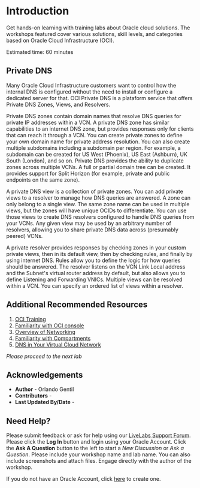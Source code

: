 # Introduction

Get hands-on learning with training labs about Oracle cloud solutions. The workshops featured cover various solutions, skill levels, and categories based on Oracle Cloud Infrastructure (OCI).

Estimated time: 60 minutes

## Private DNS

Many Oracle Cloud Infrastructure customers want to control how the internal DNS is configured without the need to install or configure a dedicated server for that. OCI Private DNS is a plataform service that offers Private DNS Zones, Views, and Resolvers.

Private DNS zones contain domain names that resolve DNS queries for private IP addresses within a VCN. A private DNS zone has similar capabilities to an internet DNS zone, but provides responses only for clients that can reach it through a VCN. You can create private zones to define your own domain name for private address resolution. You can also create multiple subdomains including a subdomain per region. For example, a subdomain can be created for US West (Phoenix), US East (Ashburn), UK South (London), and so on. Private DNS provides the ability to duplicate zones across multiple VCNs. A full or partial domain tree can be created. It provides support for Split Horizon (for example, private and public endpoints on the same zone).

A private DNS view is a collection of private zones. You can add private views to a resolver to manage how DNS queries are answered. A zone can only belong to a single view. The same zone name can be used in multiple views, but the zones will have unique OCIDs to differentiate. You can use those views to create DNS resolvers configured to handle DNS queries from your VCNs. Any given view may be used by an arbitrary number of resolvers, allowing you to share private DNS data across (presumably peered) VCNs.

A private resolver provides responses by checking zones in your custom private views, then in its default view, then by checking rules, and finally by using internet DNS. Rules allow you to define the logic for how queries should be answered. The resolver listens on the VCN Link Local address and the Subnet's virtual router address by default, but also allows you to define Listening and Forwarding VNICs. Multiple views can be resolved within a VCN. You can specify an ordered list of views within a resolver.


## Additional Recommended Resources

1. [OCI Training](https://cloud.oracle.com/en_US/iaas/training)
2. [Familiarity with OCI console](https://docs.cloud.oracle.com/iaas/Content/GSG/Concepts/console.htm)
3. [Overview of Networking](https://docs.cloud.oracle.com/iaas/Content/Network/Concepts/overview.htm)
4. [Familiarity with Compartments](https://docs.cloud.oracle.com/iaas/Content/GSG/Concepts/concepts.htm)
5. [DNS in Your Virtual Cloud Network](https://docs.cloud.oracle.com/iaas/Content/Network/Concepts/dns.htm)

*Please proceed to the next lab*

## Acknowledgements

- **Author** - Orlando Gentil
- **Contributors** - 
- **Last Updated By/Date** - 


## Need Help?
Please submit feedback or ask for help using our [LiveLabs Support Forum](https://community.oracle.com/tech/developers/categories/oci-networking). Please click the **Log In** button and login using your Oracle Account. Click the **Ask A Question** button to the left to start a *New Discussion* or *Ask a Question*.  Please include your workshop name and lab name.  You can also include screenshots and attach files.  Engage directly with the author of the workshop.

If you do not have an Oracle Account, click [here](https://profile.oracle.com/myprofile/account/create-account.jspx) to create one.